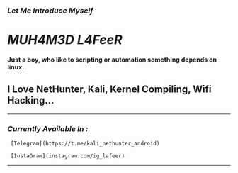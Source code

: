 ### ***Let Me Introduce Myself***

# ***MUH4M3D L4FeeR***

**Just a boy, who like to scripting or automation something 
depends on linux.**

## **I Love NetHunter, Kali, Kernel Compiling, Wifi Hacking...**


* * * 
### *Currently Available In :*

     [Telegram](https://t.me/kali_nethunter_android)

     [InstaGram](instagram.com/ig_lafeer)

* * *
